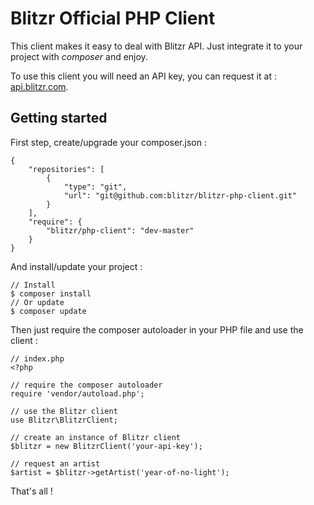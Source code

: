 # Blitzr Official PHP Client

This client makes it easy to deal with Blitzr API.
Just integrate it to your project with *composer* and enjoy.

To use this client you will need an API key, you can request it at : [api.blitzr.com](https://api.blitzr.com).

## Getting started

First step, create/upgrade your composer.json :

    {
        "repositories": [
            {
                "type": "git",
                "url": "git@github.com:blitzr/blitzr-php-client.git"
            }
        ],
        "require": {
            "blitzr/php-client": "dev-master"
        }
    }

And install/update your project :

    // Install
    $ composer install
    // Or update
    $ composer update

Then just require the composer autoloader in your PHP file and use the client :

    // index.php
    <?php 

    // require the composer autoloader
    require 'vendor/autoload.php';

    // use the Blitzr client
    use Blitzr\BlitzrClient;

    // create an instance of Blitzr client
    $blitzr = new BlitzrClient('your-api-key');

    // request an artist
    $artist = $blitzr->getArtist('year-of-no-light');

That's all !
